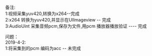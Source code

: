
备注:<br>
  1:视频采集yuv420,转换为x264--完成<br>
  2:x264 转换为yuv420,并显示在UIImageview -- 完成<br>
  3:AudioUint 采集音频pcm,保存为文件,用pcm 播放器播放验证 ---- 完成<br>
 
 问题：<br>
 2019-4-2:<br>
  1:将采集到的pcm 编码为acc -- 未完成<br>
  
